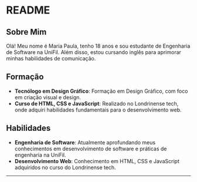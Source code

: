 # README

## Sobre Mim

Olá! Meu nome é Maria Paula, tenho 18 anos  e sou estudante de Engenharia de Software na UniFil. Além disso, estou cursando inglês para aprimorar minhas habilidades de comunicação.

## Formação

- **Tecnólogo em Design Gráfico**: Formação em Design Gráfico, com foco em criação visual e design.
- **Curso de HTML, CSS e JavaScript**: Realizado no Londrinense tech, onde adquiri habilidades fundamentais para o desenvolvimento web.

## Habilidades

- **Engenharia de Software**: Atualmente aprofundando meus conhecimentos em desenvolvimento de software e práticas de engenharia na UniFil.
- **Desenvolvimento Web**: Conhecimento em HTML, CSS e JavaScript adquiridos no curso do Londrinense tech.

---
